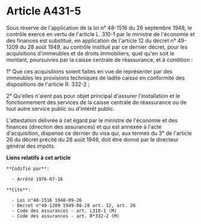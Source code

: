 # Article A431-5

Sous réserve de l'application de la loi n° 48-1516 du 26 septembre 1948, le contrôle exercé en vertu de l'article L. 310-1
par le ministre de l'économie et des finances est substitué, en application de l'article 12 du décret n° 49-1209 du 28 août
1949, au contrôle institué par ce dernier décret, pour les acquisitions d'immeubles et de droits immobiliers, quel qu'en soit
le montant, poursuivies par la caisse centrale de réassurance, et à condition :

1° Que ces acquisitions soient faites en vue de représenter par des immeubles les provisions techniques de ladite caisse en
conformité des dispositions de l'article R. 332-2 ;

2° Qu'elles n'aient pas pour objet principal d'assurer l'installation et le fonctionnement des services de la caisse centrale
de réassurance ou de tout autre service public ou d'intérêt public.

L'attestation délivrée à cet égard par le ministre de l'économie et des finances (direction des assurances) et qui est
annexée à l'acte d'acquisition, dispense ce dernier du visa qui, aux termes du 3° de l'article 26 du décret précité du 28
août 1949, doit être donné par le directeur général des impôts.

**Liens relatifs à cet article**

	**Codifié par**:

	  - Arrêté 1976-07-16

	**Cite**:

	  - Loi n°48-1516 1948-09-26
	  - Décret n°49-1209 1949-08-28 art. 12, art. 26
	  - Code des assurances - art. L310-1 (M)
	  - Code des assurances - art. R*332-2 (M)
